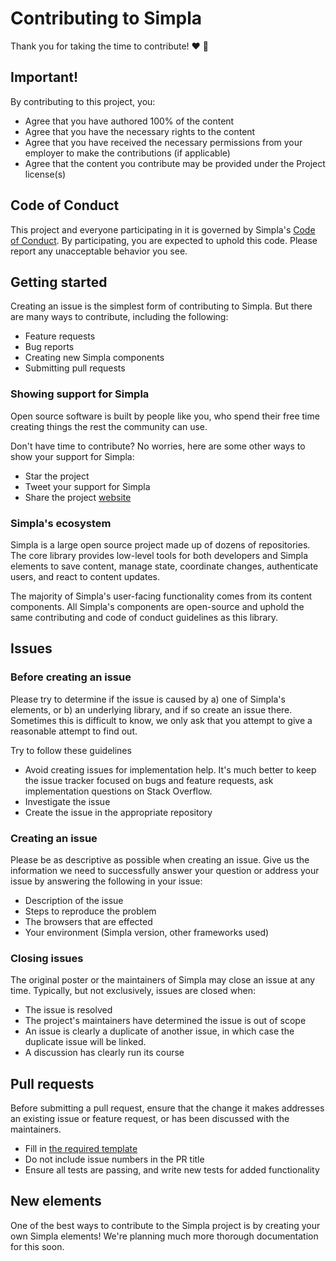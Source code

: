 # Contributing to Simpla

Thank you for taking the time to contribute! ❤️ 🎉

## Important!

By contributing to this project, you:

* Agree that you have authored 100% of the content
* Agree that you have the necessary rights to the content
* Agree that you have received the necessary permissions from your employer to make the contributions (if applicable)
* Agree that the content you contribute may be provided under the Project license(s)

## Code of Conduct

This project and everyone participating in it is governed by Simpla's [Code of Conduct](/CODE_OF_CONDUCT.md). By participating, you are expected to uphold this code. Please report any unacceptable behavior you see.

## Getting started

Creating an issue is the simplest form of contributing to Simpla. But there are many ways to contribute, including the following:

- Feature requests
- Bug reports
- Creating new Simpla components
- Submitting pull requests

### Showing support for Simpla

Open source software is built by people like you, who spend their free time creating things the rest the community can use.

Don't have time to contribute? No worries, here are some other ways to show your support for Simpla:

- Star the project
- Tweet your support for Simpla
- Share the project [website](https://www.simplajs.org)

### Simpla's ecosystem

Simpla is a large open source project made up of dozens of repositories. The core library provides low-level tools for both developers and Simpla elements to save content, manage state, coordinate changes, authenticate users, and react to content updates.

The majority of Simpla's user-facing functionality comes from its content components. All Simpla's components are open-source and uphold the same contributing and code of conduct guidelines as this library.

## Issues

### Before creating an issue

Please try to determine if the issue is caused by a) one of Simpla's elements, or b) an underlying library, and if so create an issue there. Sometimes this is difficult to know, we only ask that you attempt to give a reasonable attempt to find out.

Try to follow these guidelines

- Avoid creating issues for implementation help. It's much better to keep the issue tracker focused on bugs and feature requests, ask implementation questions on Stack Overflow.
- Investigate the issue
- Create the issue in the appropriate repository

### Creating an issue

Please be as descriptive as possible when creating an issue. Give us the information we need to successfully answer your question or address your issue by answering the following in your issue:

- Description of the issue
- Steps to reproduce the problem
- The browsers that are effected
- Your environment (Simpla version, other frameworks used)

### Closing issues

The original poster or the maintainers of Simpla may close an issue at any time. Typically, but not exclusively, issues are closed when:

- The issue is resolved
- The project's maintainers have determined the issue is out of scope
- An issue is clearly a duplicate of another issue, in which case the duplicate issue will be linked.
- A discussion has clearly run its course

## Pull requests

Before submitting a pull request, ensure that the change it makes addresses an existing issue or feature request, or has been discussed with the maintainers.

- Fill in [the required template](/.github/PULL_REQUEST_TEMPLATE.md)
- Do not include issue numbers in the PR title
- Ensure all tests are passing, and write new tests for added functionality

## New elements

One of the best ways to contribute to the Simpla project is by creating your own Simpla elements! We're planning much more thorough documentation for this soon.